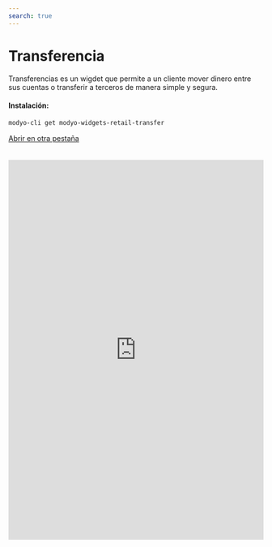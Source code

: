 ```yaml
---
search: true
---
```


# Transferencia

Transferencias es un wigdet que permite a un cliente mover dinero entre sus cuentas o transferir a terceros de manera simple y segura.

#### Instalación:

```bash
modyo-cli get modyo-widgets-retail-transfer
```

[Abrir en otra pestaña](https://widgets-es.modyo.com/personas/transferencia)

<iframe id="widgetFrame" src="https://widgets-es.modyo.com/personas/transferencia" width="100%"  frameBorder="0" style="min-height:750px;overflow:auto;margin-top:20px;"></p> 

<p spaces-before="0">
  Este Widget se divide en funcionalidades para dos productos similares: Transferencia a Terceros y Transferencia entre Cuentas.
</p>

<h3 spaces-before="0">
  Transferencia entre Cuentas
</h3>

<table spaces-before="0">
  <tr>
    <th align="left">
      Funcionalidad
    </th>
    
    <th align="left">
      Descripción
    </th>
  </tr>
  
  <tr>
    <td align="left">
      Origen de transferencia
    </td>
    
    <td align="left">
      Selecciona la cuenta corriente o vista desde la cual saldrá el monto de dinero a mover. Además, muestra el saldo disponible que se puede transferir.
    </td>
  </tr>
  
  <tr>
    <td align="left">
      Destino de transferencia
    </td>
    
    <td align="left">
      Selecciona la cuenta a la cual se moverá el dinero
    </td>
  </tr>
  
  <tr>
    <td align="left">
      Programar transferencia
    </td>
    
    <td align="left">
      Permite seleccionar na frecuencia de tiempo entre la cual se harán transferencias de un monto de dinero predeterminado.
    </td>
  </tr>
  
  <tr>
    <td align="left">
      Últimos movimientos
    </td>
    
    <td align="left">
      Muestra todos los movimientos nacionales e internacionales que no están facturados.
    </td>
  </tr>
</table>

<h3 spaces-before="0">
  Transferencia a Terceros
</h3>

<table spaces-before="0">
  <tr>
    <th>
      Funcionalidad
    </th>
    
    <th>
      Descripción
    </th>
  </tr>
  
  <tr>
    <td>
      Cuenta de Origen
    </td>
    
    <td>
      Entrega información sobre la cuenta de la cual se realizará la transferencia, como número de cuenta y saldo disponible. Permite agendar movimientos hacia uno de los destinatarios registrados.
    </td>
  </tr>
  
  <tr>
    <td>
      Cuenta de Destino
    </td>
    
    <td>
      Permite seleccionar la cuenta que recibirá la transferencia realizada por el usuario. El cliente puede seleccionar un contacto ya registrado o agregar nuevos contactos.
    </td>
  </tr>
  
  <tr>
    <td>
      Mis Contactos
    </td>
    
    <td>
      Permite seleccionar la cuenta que recibirá la transferencia, entre las cuentas ya registradas por el cliente. Entrega un buscados para encontrar de manera ágil y rápida al destinatarios de la transferencia.
    </td>
  </tr>
  
  <tr>
    <td>
      Nuevo Contacto
    </td>
    
    <td>
      Permite ingresar la información sobre un destinatario que no esté registrado en la cuenta del cliente. Incluye nombre, banco, tipo de cuenta, número de cuenta, RUT y correo electrónico del destinatario.
    </td>
  </tr>
  
  <tr>
    <td>
      Monto a transferir
    </td>
    
    <td>
      Permite ingresar el monto que se transferirá hacia la cuenta del destinatario seleccionado.
    </td>
  </tr>
</table>

<script>

  export default {
    mounted() {

      function setIframeHeightCO(id, ht) {
          var ifrm = document.getElementById(id);
          if(ifrm) {
            ifrm.style.height = ht + 4 + "px";
          }
      }
      // iframed document sends its height using postMessage
      function handleDocHeightMsg(e) {
          // check origin
          if ( e.origin === 'https://widgets-es.modyo.com' ) {
              // parse data
              var data = JSON.parse( e.data );

              console.log('data:', data)
              // check data object
              if ( data['docHeight'] ) {
                  setIframeHeightCO( 'widgetFrame', data['docHeight'] );
              } else {
                  setIframeHeightCO( 'widgetFrame', 700 );
              }
          }
      }

      // assign message handler
      if ( window.addEventListener ) {
          window.addEventListener('message', handleDocHeightMsg, false);
      }
    }
  }

</script>
